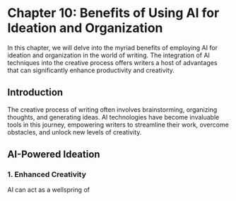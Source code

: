 Chapter 10: Benefits of Using AI for Ideation and Organization
==============================================================

In this chapter, we will delve into the myriad benefits of employing AI for ideation and organization in the world of writing. The integration of AI techniques into the creative process offers writers a host of advantages that can significantly enhance productivity and creativity.

Introduction
------------

The creative process of writing often involves brainstorming, organizing thoughts, and generating ideas. AI technologies have become invaluable tools in this journey, empowering writers to streamline their work, overcome obstacles, and unlock new levels of creativity.

AI-Powered Ideation
-------------------

### 1. **Enhanced Creativity**

AI can act as a wellspring of
